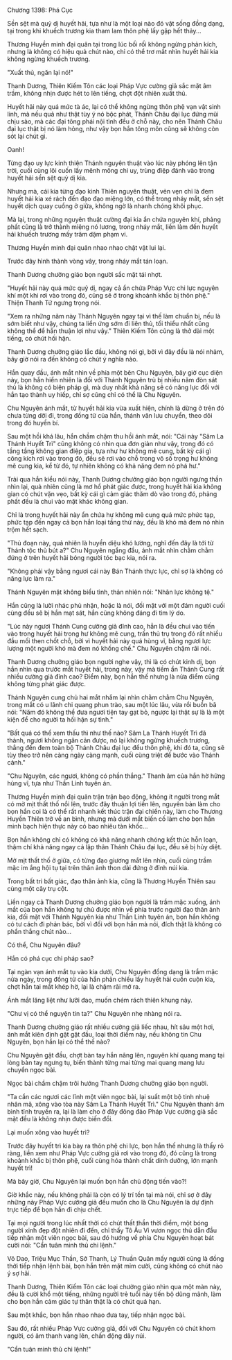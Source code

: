 




Chương 1398: Phá Cục


Sền sệt mà quỷ dị huyết hải, tựa như là một loại nào đó vật sống đồng dạng, tại trong khi khuếch trương kia tham lam thôn phệ lấy gặp hết thảy...

Thương Huyền minh đại quân tại trong lúc bối rối không ngừng phản kích, nhưng là không có hiệu quả chút nào, chỉ có thể trơ mắt nhìn huyết hải kia không ngừng khuếch trương.

"Xuất thủ, ngăn lại nó!"

Thanh Dương, Thiên Kiếm Tôn các loại Pháp Vực cường giả sắc mặt âm trầm, không nhịn được hét to lên tiếng, chợt đột nhiên xuất thủ.

Huyết hải này quá mức tà ác, lại có thể không ngừng thôn phệ vạn vật sinh linh, mà nếu quả như thật tùy ý nó bộc phát, Thánh Châu đại lục đứng mũi chịu sào, mà các đại tông phái nội tình đều ở chỗ này, cho nên Thánh Châu đại lục thật bị nó làm hỏng, như vậy bọn hắn tông môn cũng sẽ không còn sót lại chút gì.

Oanh!

Từng đạo uy lực kinh thiên Thánh nguyên thuật vào lúc này phóng lên tận trời, cuối cùng lôi cuốn lấy mênh mông chi uy, trùng điệp đánh vào trong huyết hải sền sệt quỷ dị kia.

Nhưng mà, cái kia từng đạo kinh Thiên nguyên thuật, vẻn vẹn chỉ là đem huyết hải kia xé rách đến đạo đạo miệng lớn, có thể trong nháy mắt, sền sệt huyết dịch quay cuồng ở giữa, không ngờ là nhanh chóng khôi phục.

Mà lại, trong những nguyên thuật cường đại kia ẩn chứa nguyên khí, phảng phất cũng là trở thành miệng nó lương, trong nháy mắt, liền làm đến huyết hải khuếch trương mấy trăm dặm phạm vi.

Thương Huyền minh đại quân nhao nhao chật vật lui lại.

Trước đây hình thành vòng vây, trong nháy mắt tán loạn.

Thanh Dương chưởng giáo bọn người sắc mặt tái nhợt.

"Huyết hải này quá mức quỷ dị, ngay cả ẩn chứa Pháp Vực chi lực nguyên khí một khi rơi vào trong đó, cũng sẽ ở trong khoảnh khắc bị thôn phệ." Thiện Thanh Tử ngưng trọng nói.

"Xem ra những năm này Thánh Nguyên ngay tại vì thế làm chuẩn bị, nếu là sớm biết như vậy, chúng ta liền ứng sớm đi liên thủ, tối thiểu nhất cũng không thể để hắn thuận lợi như vậy." Thiên Kiếm Tôn cũng là thở dài một tiếng, có chút hối hận.

Thanh Dương chưởng giáo lắc đầu, không nói gì, bởi vì đây đều là nói nhảm, bây giờ nói ra đến không có chút ý nghĩa nào.

Hắn quay đầu, ánh mắt nhìn về phía một bên Chu Nguyên, bây giờ cục diện này, bọn hắn hiển nhiên là đối với Thánh Nguyên trù bị nhiều năm đòn sát thủ là không có biện pháp gì, mà duy nhất khả năng sẽ có năng lực đối với hắn tạo thành uy hiếp, chỉ sợ cũng chỉ có thể là Chu Nguyên.

Chu Nguyên ánh mắt, từ huyết hải kia vừa xuất hiện, chính là dừng ở trên đó chưa từng dời đi, trong đồng tử của hắn, thánh văn lưu chuyển, theo dõi trong đó huyền bí.

Sau một hồi khá lâu, hắn chầm chậm thu hồi ánh mắt, nói: "Cái này "Sâm La Thánh Huyết Trì" cũng không có nhìn qua đơn giản như vậy, trong đó có tầng tầng không gian điệp gia, tựa như hư không mê cung, bất kỳ cái gì công kích rơi vào trong đó, đều sẽ rơi vào chỗ trong vô số trọng hư không mê cung kia, kể từ đó, tự nhiên không có khả năng đem nó phá hư."

Trải qua hắn kiểu nói này, Thanh Dương chưởng giáo bọn người ngưng thần nhìn lại, quả nhiên cũng là mơ hồ phát giác được, trong huyết hải kia không gian có chút vặn vẹo, bất kỳ cái gì cảm giác thăm dò vào trong đó, phảng phất đều là chui vào mặt khác không gian.

Chỉ là trong huyết hải này ẩn chứa hư không mê cung quá mức phức tạp, phức tạp đến ngay cả bọn hắn loại tầng thứ này, đều là khó mà đem nó nhìn trộm hết sạch.

"Thủ đoạn này, quả nhiên là huyền diệu khó lường, nghĩ đến đây là tới từ Thánh tộc thủ bút a?" Chu Nguyên ngẩng đầu, ánh mắt nhìn chằm chằm đứng ở trên huyết hải bóng người tóc bạc kia, nói ra.

"Không phải vậy bằng ngươi cái này Bán Thánh thực lực, chỉ sợ là không có năng lực làm ra."

Thánh Nguyên mặt không biểu tình, thản nhiên nói: "Nhãn lực không tệ."

Hắn cũng là lười nhác phủ nhận, hoặc là nói, đối mặt với một đám người cuối cùng đều sẽ bị hắn mạt sát, hắn cũng không đáng đi tìm lý do.

"Lúc này ngươi Thánh Cung cường giả đỉnh cao, hẳn là đều chui vào tiến vào trong huyết hải trong hư không mê cung, trấn thủ trụ trong đó rất nhiều đầu mối then chốt chỗ, bởi vì huyết hải này quá hùng vĩ, bằng ngươi lực lượng một người khó mà đem nó khống chế." Chu Nguyên chậm rãi nói.

Thanh Dương chưởng giáo bọn người nghe vậy, thì là có chút kinh dị, bọn hắn nhìn qua trước mắt huyết hải, trong này, vậy mà tiềm ẩn Thánh Cung rất nhiều cường giả đỉnh cao? Điểm này, bọn hắn thế nhưng là nửa điểm cũng không từng phát giác được.

Thánh Nguyên cung chủ hai mắt nhắm lại nhìn chằm chằm Chu Nguyên, trong mắt có u lãnh chi quang phun trào, sau một lúc lâu, vừa rồi buồn bã nói: "Năm đó không thể đưa ngươi tiện tay gạt bỏ, ngược lại thật sự là là một kiện để cho người ta hối hận sự tình."

"Bất quá có thể xem thấu thì như thế nào? Sâm La Thánh Huyết Trì đã thành, ngươi không ngăn cản được, nó lại không ngừng khuếch trương, thẳng đến đem toàn bộ Thánh Châu đại lục đều thôn phệ, khi đó ta, cũng sẽ tùy theo trở nên càng ngày càng mạnh, cuối cùng triệt để bước vào Thánh cảnh."

"Chu Nguyên, các ngươi, không có phần thắng." Thanh âm của hắn hờ hững hùng vĩ, tựa như Thần Linh tuyên án.

Thương Huyền minh đại quân trận trận bạo động, không ít người trong mắt có mờ mịt thất thố nổi lên, trước đây thuận lợi tiến lên, nguyên bản làm cho bọn hắn coi là có thể rất nhanh kết thúc trận đại chiến này, làm cho Thương Huyền Thiên trở về an bình, nhưng mà dưới mắt biến cố làm cho bọn hắn minh bạch hiện thực này có bao nhiêu tàn khốc...

Bọn hắn không chỉ có không có khả năng nhanh chóng kết thúc hỗn loạn, thậm chí khả năng ngay cả lập thân Thánh Châu đại lục, đều sẽ bị hủy diệt.

Mờ mịt thất thố ở giữa, có từng đạo giương mắt lên nhìn, cuối cùng trầm mặc im ắng hội tụ tại trên thân ảnh thon dài đứng ở đỉnh núi kia.

Trong bất tri bất giác, đạo thân ảnh kia, cũng là Thương Huyền Thiên sau cùng một cây trụ cột.

Liền ngay cả Thanh Dương chưởng giáo bọn người là trầm mặc xuống, ánh mắt của bọn hắn không tự chủ được nhìn về phía trước người đạo thân ảnh kia, đối mặt với Thánh Nguyên kia như Thần Linh tuyên án, bọn hắn không có tư cách đi phản bác, bởi vì đối với bọn hắn mà nói, đích thật là không có phần thắng chút nào...

Có thể, Chu Nguyên đâu?

Hắn có phá cục chi pháp sao?

Tại ngàn vạn ánh mắt tụ vào kia dưới, Chu Nguyên đồng dạng là trầm mặc nửa ngày, trong đồng tử của hắn phản chiếu lấy huyết hải cuồn cuộn kia, chợt hắn tai mắt khép hờ, lại là chậm rãi mở ra.

Ánh mắt lăng liệt như lưỡi đao, muốn chém rách thiên khung này.

"Chư vị có thể nguyện tin ta?" Chu Nguyên nhẹ nhàng nói ra.

Thanh Dương chưởng giáo rất nhiều cường giả liếc nhau, hít sâu một hơi, ánh mắt kiên định gật gật đầu, loại thời điểm này, nếu không tin Chu Nguyên, bọn hắn lại có thể thế nào?

Chu Nguyên gật đầu, chợt bàn tay hắn nâng lên, nguyên khí quang mang tại lòng bàn tay ngưng tụ, biến thành từng mai từng mai quang mang lưu chuyển ngọc bài.

Ngọc bài chầm chậm trôi hướng Thanh Dương chưởng giáo bọn người.

"Ta cần các ngươi các lĩnh một viên ngọc bài, lại suất một bộ tinh nhuệ nhân mã, xông vào tòa này Sâm La Thánh Huyết Trì." Chu Nguyên thanh âm bình tĩnh truyền ra, lại là làm cho ở đây đông đảo Pháp Vực cường giả sắc mặt đều là không nhịn được biến đổi.

Lại muốn xông vào huyết trì?

Trước đây huyết trì kia bày ra thôn phệ chi lực, bọn hắn thế nhưng là thấy rõ ràng, liền xem như Pháp Vực cường giả rơi vào trong đó, đó cũng là trong khoảnh khắc bị thôn phệ, cuối cùng hóa thành chất dinh dưỡng, lớn mạnh huyết trì!

Mà bây giờ, Chu Nguyên lại muốn bọn hắn chủ động tiến vào?!

Giờ khắc này, nếu không phải là còn có lý trí tồn tại mà nói, chỉ sợ ở đây những này Pháp Vực cường giả đều muốn cho là Chu Nguyên là dự định trực tiếp để bọn hắn đi chịu chết.

Tại mọi người trong lúc nhất thời có chút thất thần thời điểm, một bóng người xinh đẹp đột nhiên đi đến, chỉ thấy Tô Ấu Vi vươn ngọc thủ dẫn đầu tiếp nhận một viên ngọc bài, sau đó hướng về phía Chu Nguyên hoạt bát cười nói: "Cẩn tuân minh thủ chi lệnh."

Võ Dao, Triệu Mục Thần, Sở Thanh, Lý Thuần Quân mấy người cũng là đồng thời tiếp nhận lệnh bài, bọn hắn trên mặt mỉm cười, cũng không có chút nào ý sợ hãi.

Thanh Dương, Thiên Kiếm Tôn các loại chưởng giáo nhìn qua một màn này, đều là cười khổ một tiếng, những người trẻ tuổi này tiến bộ dũng mãnh, làm cho bọn hắn cảm giác tự thân thật là có chút quá hạn.

Sau một khắc, bọn hắn nhao nhao đưa tay, tiếp nhận ngọc bài.

Sau đó, rất nhiều Pháp Vực cường giả, đối với Chu Nguyên có chút khom người, có âm thanh vang lên, chấn động dãy núi.

"Cẩn tuân minh thủ chi lệnh!"




